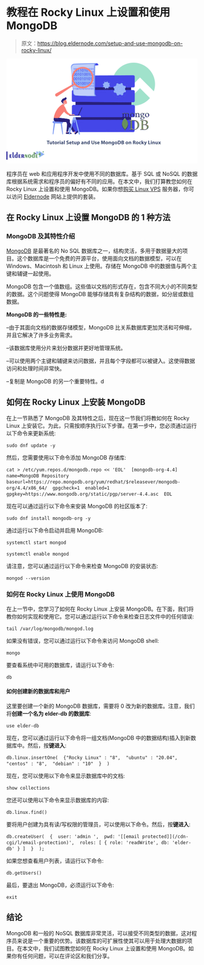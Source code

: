 # 教程在 Rocky Linux 上设置和使用 MongoDB

> 原文：<https://blog.eldernode.com/setup-and-use-mongodb-on-rocky-linux/>

![Tutorial Setup and Use MongoDB on Rocky Linux](img/91642c6f4cdeef4deb05d27ed94e735b.png)

程序员在 web 和应用程序开发中使用不同的数据库。基于 SQL 或 NoSQL 的数据库根据系统需求和程序员的偏好有不同的应用。在本文中，我们打算教您如何在 Rocky Linux 上设置和使用 MongoDB。如果你想[购买 Linux VPS](https://eldernode.com/linux-vps/) 服务器，你可以访问 [Eldernode](https://eldernode.com/) 网站上提供的套装。

## **在 Rocky Linux 上设置 MongoDB 的 1 种方法**

### **MongoDB 及其特性介绍**

[MongoDB](https://blog.eldernode.com/install-mongodb-on-ubuntu-22-04/) 是最著名的 No SQL 数据库之一，结构灵活，多用于数据量大的项目。这个数据库是一个免费的开源平台，使用面向文档的数据模型，可以在 Windows、Macintosh 和 Linux 上使用。存储在 MongoDB 中的数据值与两个主键和辅键一起使用。

MongoDB 包含一个值数组。这些值以文档的形式存在，包含不同大小的不同类型的数据。这个问题使得 MongoDB 能够存储具有复杂结构的数据，如分层或数组数据。

**MongoDB 的一些特性是:**

–由于其面向文档的数据存储模型，MongoDB 比关系数据库更加灵活和可伸缩，并且它解决了许多业务需求。

–该数据库使用分片来划分数据并更好地管理系统。

–可以使用两个主键和辅键来访问数据，并且每个字段都可以被键入。这使得数据访问和处理时间非常快。

–复制是 MongoDB 的另一个重要特性。d

## **如何在 Rocky Linux 上安装 MongoDB**

在上一节熟悉了 MongoDB 及其特性之后，现在这一节我们将教如何在 Rocky Linux 上安装它。为此，只需按顺序执行以下步骤。在第一步中，您必须通过运行以下命令来更新系统:

```
sudo dnf update -y
```

然后，您需要使用以下命令添加 MongoDB 存储库:

```
cat > /etc/yum.repos.d/mongodb.repo << 'EOL'  [mongodb-org-4.4]  name=MongoDB Repository  baseurl=https://repo.mongodb.org/yum/redhat/$releasever/mongodb-org/4.4/x86_64/  gpgcheck=1  enabled=1  gpgkey=https://www.mongodb.org/static/pgp/server-4.4.asc  EOL
```

现在可以通过运行以下命令来安装 MongoDB 的社区版本了:

```
sudo dnf install mongodb-org -y
```

通过运行以下命令启动并启用 MongoDB:

```
systemctl start mongod
```

```
systemctl enable mongod
```

请注意，您可以通过运行以下命令来检查 MongoDB 的安装状态:

```
mongod --version
```

### **如何在 Rocky Linux 上使用 MongoDB**

在上一节中，您学习了如何在 Rocky Linux 上安装 MongoDB。在下面，我们将教你如何实现和使用它。您可以通过运行以下命令来检查日志文件中的任何错误:

```
tail /var/log/mongodb/mongod.log
```

如果没有错误，您可以通过运行以下命令来访问 MongoDB shell:

```
mongo
```

要查看系统中可用的数据库，请运行以下命令:

```
db
```

#### **如何创建新的数据库和用户**

这里要创建一个新的 MongoDB 数据库，需要将 0 改为新的数据库。注意，我们将**创建一个名为 elder-db 的数据库**:

```
use elder-db
```

现在，您可以通过运行以下命令将一组文档(MongoDB 中的数据结构)插入到新数据库中。然后，按**键进入**:

```
db.linux.insertOne(  {"Rocky Linux" : "8",  "ubuntu" : "20.04",  "centos" : "8",  "debian" : "10"  }  )
```

现在，您可以使用以下命令来显示数据库中的文档:

```
show collections
```

您还可以使用以下命令来显示数据库的内容:

```
db.linux.find()
```

要将用户创建为具有读/写权限的管理员，可以使用以下命令。然后，按**键进入**:

```
db.createUser(  {  user: 'admin ',  pwd: '[[email protected]](/cdn-cgi/l/email-protection)',  roles: [ { role: 'readWrite', db: 'elder-db' } ]  }  );
```

如果您想查看用户列表，请运行以下命令:

```
db.getUsers()
```

最后，要退出 MongoDB，必须运行以下命令:

```
exit
```

## 结论

MongoDB 和一般的 NoSQL 数据库非常灵活，可以接受不同类型的数据，这对程序员来说是一个重要的优势。该数据库的可扩展性使其可以用于处理大数据的项目。在本文中，我们试图教您如何在 Rocky Linux 上设置和使用 MongoDB。如果你有任何问题，可以在评论区和我们分享。